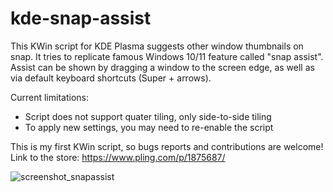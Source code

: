 # kde-snap-assist
This KWin script for KDE Plasma suggests other window thumbnails on snap. It tries to replicate famous Windows 10/11 feature called "snap assist".
Assist can be shown by dragging a window to the screen edge, as well as via default keyboard shortcuts (Super + arrows).

Current limitations:
- Script does not support quater tiling, only side-to-side tiling 
- To apply new settings, you may need to re-enable the script

This is my first KWin script, so bugs reports and contributions are welcome!
Link to the store: https://www.pling.com/p/1875687/

![screenshot_snapassist](https://user-images.githubusercontent.com/37851576/183264649-da8d01cd-a8b7-4bac-92d7-ea71be00047d.png)
